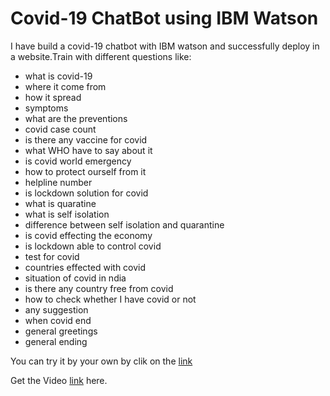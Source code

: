 # Covid-19 ChatBot using IBM Watson

I have build a covid-19 chatbot with IBM watson and successfully deploy in a website.Train with different questions like:
- what is covid-19
- where it come from
- how it spread
- symptoms
- what are the preventions
- covid case count
- is there any vaccine for covid
- what WHO have to say about it
- is covid world emergency
- how to protect ourself from it
- helpline number
- is lockdown solution for covid
- what is quaratine
- what is self isolation
- difference between self isolation and quarantine
- is covid effecting the economy
- is lockdown able to control covid
- test for covid
- countries effected with covid
- situation of covid in ndia
- is there any country free from covid
- how to check whether I have covid or not
- any suggestion
- when covid end
- general greetings
- general ending

You can try it by your own by clik on the <a href="https://web-chat.global.assistant.watson.cloud.ibm.com/preview.html?region=eu-gb&integrationID=b46321ee-5a3d-45ec-a170-fc89ffce6e34&serviceInstanceID=08f0a67a-294a-471a-83b4-156417e50db5">link </a>

Get the Video  <a href="https://www.youtube.com/watch?v=VkTLwKaujCo&t=12s">link</a> here.
